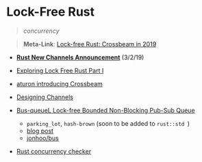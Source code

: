 # Lock-Free Rust
> *concurrency*

> **Meta-Link**: [Lock-free Rust: Crossbeam in 2019](https://stjepang.github.io/2019/01/29/lock-free-rust-crossbeam-in-2019.html)

* **[Rust New Channels Announcement](https://stjepang.github.io/2019/03/02/new-channels.html)** (3/2/19)

* [Exploring Lock Free Rust Part I](https://morestina.net/blog/742/exploring-lock-free-rust-1-locks)
* [aturon introducing Crossbeam](https://aturon.github.io/blog/2015/08/27/epoch/)
* [Designing Channels](https://stjepang.github.io/2017/08/13/designing-a-channel.html)

* [Bus-queueL Lock-free Bounded Non-Blocking Pub-Sub Queue](https://github.com/filipdulic/bus-queue)
    * `parking_lot`, `hash-brown` (soon to be added to `rust::std `)
    * [blog post](http://www.rossbencina.com/code/lockfree)
    * [jonhoo/bus](https://github.com/jonhoo/bus)
* [Rust concurrency checker](https://github.com/carllerche/loom)